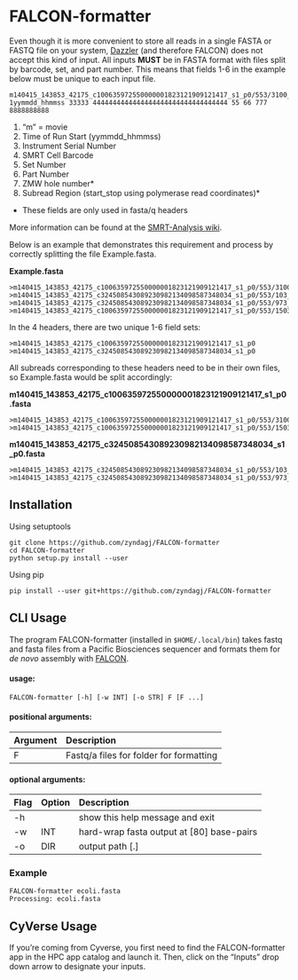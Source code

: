 # FALCON-formatter
Even though it is more convenient to store all reads in a single FASTA or FASTQ file on your system, [Dazzler](https://github.com/thegenemyers/DAZZ_DB) (and therefore FALCON) does not accept this kind of input. All inputs **MUST** be in FASTA format with files split by barcode, set, and part number. This means that fields 1-6 in the example below must be unique to each input file.
```none
m140415_143853_42175_c100635972550000001823121909121417_s1_p0/553/3100_11230
1yymmdd_hhmmss 33333 4444444444444444444444444444444444 55 66 777 8888888888
```
1. “m” = movie
2. Time of Run Start (yymmdd_hhmmss)
3. Instrument Serial Number
4. SMRT Cell Barcode
5. Set Number
6. Part Number
7. ZMW hole number*
8. Subread Region (start_stop using polymerase read coordinates)*
* These fields are only used in fasta/q headers

More information can be found at the [SMRT-Analysis wiki](https://github.com/PacificBiosciences/SMRT-Analysis/wiki/Data-files-you-received-from-your-service-provider).

Below is an example that demonstrates this requirement and process by correctly splitting the file Example.fasta.

**Example.fasta**
```
>m140415_143853_42175_c100635972550000001823121909121417_s1_p0/553/3100_11230
>m140415_143853_42175_c324508543089230982134098587348034_s1_p0/553/103_725
>m140415_143853_42175_c324508543089230982134098587348034_s1_p0/553/973_13390
>m140415_143853_42175_c100635972550000001823121909121417_s1_p0/553/15030_17394
```

In the 4 headers, there are two unique 1-6 field sets:
```
>m140415_143853_42175_c100635972550000001823121909121417_s1_p0
>m140415_143853_42175_c324508543089230982134098587348034_s1_p0
```
All subreads corresponding to these headers need to be in their own files, so Example.fasta would be split accordingly:

**m140415_143853_42175_c100635972550000001823121909121417_s1_p0.fasta**
```
>m140415_143853_42175_c100635972550000001823121909121417_s1_p0/553/3100_11230
>m140415_143853_42175_c100635972550000001823121909121417_s1_p0/553/15030_17394
```
**m140415_143853_42175_c324508543089230982134098587348034_s1_p0.fasta**
```
>m140415_143853_42175_c324508543089230982134098587348034_s1_p0/553/103_725
>m140415_143853_42175_c324508543089230982134098587348034_s1_p0/553/973_13390
```
## Installation
Using setuptools
```
git clone https://github.com/zyndagj/FALCON-formatter
cd FALCON-formatter
python setup.py install --user
```
Using pip
```
pip install --user git+https://github.com/zyndagj/FALCON-formatter
```

## CLI Usage
The program FALCON-formatter (installed in `$HOME/.local/bin`) takes fastq and fasta files from a Pacific Biosciences sequencer and formats them for *de novo* assembly with [FALCON](https://github.com/PacificBiosciences/FALCON).

#### usage:
```
FALCON-formatter [-h] [-w INT] [-o STR] F [F ...]
```
#### positional arguments:
|Argument|Description|
|---|:---|
| F | Fastq/a files for folder for formatting |
#### optional arguments:
|Flag|Option|Description|
|---|---|:---|
|-h| |show this help message and exit|
|-w|INT|hard-wrap fasta output at \[80\] base-pairs|
|-o|DIR|output path \[.\]|

### Example
```
FALCON-formatter ecoli.fasta
Processing: ecoli.fasta
```

## CyVerse Usage
If you’re coming from Cyverse, you first need to find the FALCON-formatter app in the HPC app catalog and launch it. Then, click on the “Inputs” drop down arrow to designate your inputs.
